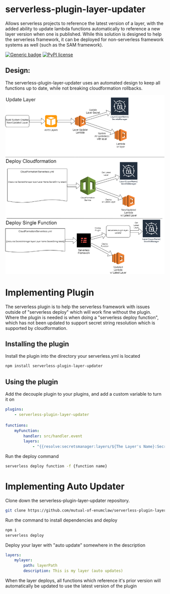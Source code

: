 # serverless-plugin-layer-updater
Allows serverless projects to reference the latest version of a layer, with the added ability to update lambda functions automatically to reference a new layer version when one is published.  While this solution is designed to help the serverless framework, it can be deployed for non-serverless framework systems as well (such as the SAM framework).

[![Generic badge](https://img.shields.io/badge/Latest-1.0.3-<COLOR>.svg)](https://shields.io/) [![PyPI license](https://img.shields.io/pypi/l/ansicolortags.svg)](https://pypi.python.org/pypi/ansicolortags/)

## Design:
The serverless-plugin-layer-updater uses an automated design to keep all functions up to date, while not breaking cloudformation rollbacks.

![img design](assets/serverless-plugin-layer-updater.png)

# Implementing Plugin
The serverless plugin is to help the serverless framework with issues outside of "serverless deploy" which will work fine without the plugin.  Where the plugin is needed is when doing a "serverless deploy function", which has not been updated to support secret string resolution which is supported by cloudformation.

## Installing the plugin
Install the plugin into the directory your serverless.yml is located
``` bash
npm install serverless-plugin-layer-updater
```

## Using the plugin
Add the decouple plugin to your plugins, and add a custom variable to turn it on
```yaml
plugins:
    - serverless-plugin-layer-updater

functions:
    myFunction:
        handler: src/handler.event
        layers:
            - "{{resolve:secretsmanager:layers/${The Layer's Name}:SecretString:latest}}"
```

Run the deploy command
```bash
serverless deploy function -f {function name}
```

# Implementing Auto Updater

Clone down the serverless-plugin-layer-updater repository.

```bash
git clone https://github.com/mutual-of-enumclaw/serverless-plugin-layer-updater.git
```

Run the command to install dependencies and deploy
```bash
npm i
serverless deploy
```

Deploy your layer with "auto update" somewhere in the description

```yaml
layers:
    mylayer:
        path: layerPath
        description: This is my layer (auto updates)
```

When the layer deploys, all functions which reference it's prior version will automatically be updated to use the latest version of the plugin
